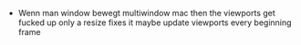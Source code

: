 * Wenn man window bewegt multiwindow mac then the viewports get fucked up
only a resize fixes it
maybe update viewports every beginning frame
